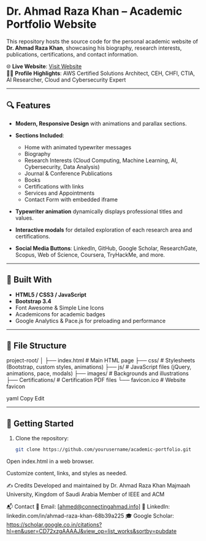 # Dr. Ahmad Raza Khan – Academic Portfolio Website

This repository hosts the source code for the personal academic website of **Dr. Ahmad Raza Khan**, showcasing his biography, research interests, publications, certifications, and contact information.

🌐 **Live Website**: [Visit Website](https://connectingahmad.info)  
👨‍🏫 **Profile Highlights**: AWS Certified Solutions Architect, CEH, CHFI, CTIA, AI Researcher, Cloud and Cybersecurity Expert

---

## 🔍 Features

- **Modern, Responsive Design** with animations and parallax sections.
- **Sections Included**:
  - Home with animated typewriter messages
  - Biography
  - Research Interests (Cloud Computing, Machine Learning, AI, Cybersecurity, Data Analysis)
  - Journal & Conference Publications
  - Books
  - Certifications with links
  - Services and Appointments
  - Contact Form with embedded iframe

- **Typewriter animation** dynamically displays professional titles and values.
- **Interactive modals** for detailed exploration of each research area and certifications.
- **Social Media Buttons**: LinkedIn, GitHub, Google Scholar, ResearchGate, Scopus, Web of Science, Coursera, TryHackMe, and more.

---

## 🧰 Built With

- **HTML5 / CSS3 / JavaScript**
- **Bootstrap 3.4**
- Font Awesome & Simple Line Icons
- Academicons for academic badges
- Google Analytics & Pace.js for preloading and performance

---

## 📁 File Structure

project-root/
│
├── index.html # Main HTML page
├── css/ # Stylesheets (Bootstrap, custom styles, animations)
├── js/ # JavaScript files (jQuery, animations, pace, modals)
├── images/ # Backgrounds and illustrations
├── Certifications/ # Certification PDF files
└── favicon.ico # Website favicon

yaml
Copy
Edit

---

## 🚀 Getting Started

1. Clone the repository:
   ```bash
   git clone https://github.com/yourusername/academic-portfolio.git
Open index.html in a web browser.

Customize content, links, and styles as needed.

✍️ Credits
Developed and maintained by Dr. Ahmad Raza Khan
Majmaah University, Kingdom of Saudi Arabia
Member of IEEE and ACM

📬 Contact
📧 Email: [ahmed@connectingahmad.info]
🔗 LinkedIn: linkedin.com/in/ahmad-raza-khan-68b39a225
🎓 Google Scholar: https://scholar.google.co.in/citations?hl=en&user=CD72xzgAAAAJ&view_op=list_works&sortby=pubdate

